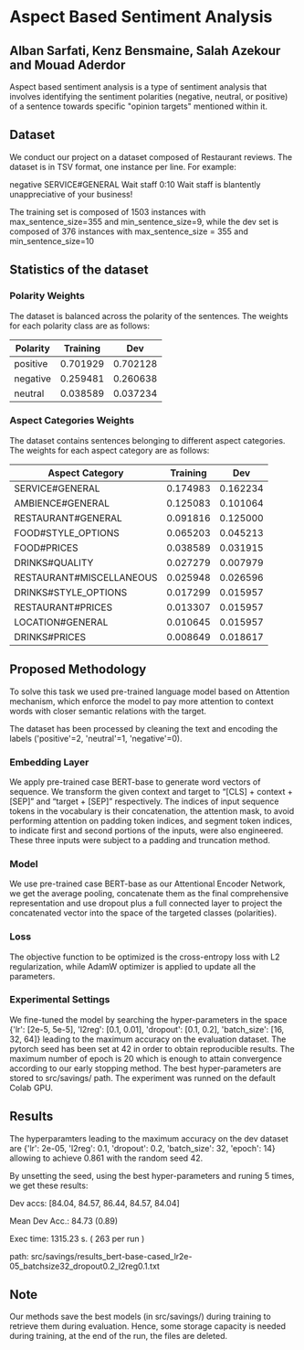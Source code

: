 # Aspect Based Sentiment Analysis

## Alban Sarfati, Kenz Bensmaine, Salah Azekour and Mouad Aderdor


Aspect based sentiment analysis is a type of sentiment analysis that involves identifying the sentiment polarities (negative, neutral, or positive) of a sentence towards specific "opinion targets" mentioned within it.

## Dataset 
We conduct our project on a dataset composed of Restaurant reviews. The dataset is in TSV format, one instance per line.
For example: 

negative SERVICE#GENERAL Wait staff 0:10 Wait staff is blantently unappreciative of your business!

The training set is composed of 1503 instances with max_sentence_size=355 and min_sentence_size=9, while the dev set is composed of 376 instances with max_sentence_size = 355 and min_sentence_size=10

## Statistics of the dataset

### Polarity Weights

The dataset is balanced across the polarity of the sentences. The weights for each polarity class are as follows:

| Polarity | Training | Dev      |
| -------- | -------- |----------|
| positive | 0.701929 | 0.702128 |
| negative | 0.259481 | 0.260638 |
| neutral  | 0.038589 | 0.037234 |

### Aspect Categories Weights

The dataset contains sentences belonging to different aspect categories. The weights for each aspect category are as follows:

| Aspect Category           | Training | Dev      |
| -------------------------| -------- |----------|
| SERVICE#GENERAL           | 0.174983 | 0.162234 |
| AMBIENCE#GENERAL          | 0.125083 | 0.101064 |
| RESTAURANT#GENERAL        | 0.091816 | 0.125000 |
| FOOD#STYLE_OPTIONS        | 0.065203 | 0.045213 |
| FOOD#PRICES               | 0.038589 | 0.031915 |
| DRINKS#QUALITY            | 0.027279 | 0.007979 |
| RESTAURANT#MISCELLANEOUS  | 0.025948 | 0.026596 |
| DRINKS#STYLE_OPTIONS      | 0.017299 | 0.015957 |
| RESTAURANT#PRICES         | 0.013307 | 0.015957 |
| LOCATION#GENERAL          | 0.010645 | 0.015957 |
| DRINKS#PRICES             | 0.008649 | 0.018617 |

## Proposed Methodology 

To solve this task we used pre-trained language model based on Attention mechanism, which enforce the model to pay
more attention to context words with closer semantic relations with the target.

The dataset has been processed by cleaning the text and encoding the labels ('positive'=2, 'neutral'=1, 'negative'=0).

### Embedding Layer

We apply pre-trained case BERT-base to generate word vectors of sequence. We transform the given context and target
to “[CLS] + context + [SEP]” and “target + [SEP]” respectively. The indices of input sequence tokens in the vocabulary is their concatenation, the attention mask, to avoid performing attention on padding token indices,
and segment token indices, to indicate first and second portions of the inputs, were also engineered. These three inputs were subject to a padding and truncation method. 

### Model

We use pre-trained case BERT-base as our Attentional Encoder Network, we get the average pooling, concatenate them as
the final comprehensive representation and use dropout plus
a full connected layer to project the concatenated
vector into the space of the targeted classes (polarities).


### Loss

The objective function to be optimized is the cross-entropy loss with L2
regularization, while AdamW optimizer is applied to update all the parameters.

### Experimental Settings

We fine-tuned the model by searching the hyper-parameters in the space {'lr': [2e-5, 5e-5],
                'l2reg': [0.1, 0.01],
                'dropout': [0.1, 0.2],
                'batch_size': [16, 32, 64]} leading to the maximum accuracy on the evaluation dataset. The pytorch seed has been set at 42 in order to obtain reproducible results. The maximum number of epoch is 20 which is enough to attain convergence according to our early stopping method. 
The best hyper-parameters are stored to src/savings/ path.
The experiment was runned on the default Colab GPU.

## Results

The hyperparamters leading to the maximum accuracy on the dev dataset are {'lr': 2e-05, 'l2reg': 0.1, 'dropout': 0.2, 'batch_size': 32, 'epoch': 14} allowing to achieve 0.861 with the random seed 42.

By unsetting the seed, using the best hyper-parameters and runing 5 times, we get these results:

Dev accs: [84.04, 84.57, 86.44, 84.57, 84.04]

Mean Dev Acc.: 84.73 (0.89)
 
Exec time: 1315.23 s. ( 263 per run )

path:  src/savings/results_bert-base-cased_lr2e-05_batchsize32_dropout0.2_l2reg0.1.txt

## Note

Our methods save the best models (in src/savings/) during training to retrieve them during evaluation. Hence, some storage capacity is needed during training, at the end of the run, the files are deleted. 
